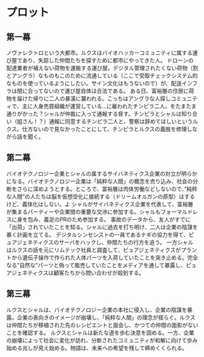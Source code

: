 # プロット
## 第一幕
ノヴァレクトロという大都市。ルクスはバイオハッカーコミュニティに属する運び屋であり、失踪した仲間たちを探すために都市にやってきた人。
ドローンの配達業者が補えない荷物を運搬する運び屋。デジタル管理されたくない荷物（割とアングラ）なものもこのために流通している（ここで受取チェックシステム的なものを使っているようにしたい。サイン文化はもうないので）が、配送インフラは間に合ってないので運び屋自体は合法である。
ある日、富裕層の住居に荷物を届けた帰りに二人の暴漢に襲われる。こっちはアングラな人探しコミュニティで、主に人身売買組織が運営している…に雇われたチンピラ二人。をたまたま通りがかった？シャルが仲裁に入って通報する脅す。チンピラとシャルは知り合い（姐さん！？）通報に同意するチンピラ二人と、警察は辞めてほしいというルクス。仕方ないので見なかったことにして、チンピラとルクスの義肢を修理しながら話を聞く。

## 第二幕
バイオテクノロジー企業とシャルの属するサイバネティクス企業の対立が明らかになる。バイオテクノロジー企業は「純粋な人間」の概念を売り込み、社会の分断をさらに深めようとする。ところで、富裕層は肉体労働などしないので、”純粋な人間”の人たちは脳を仮想空化に接続する（ドリームオルガンの原型）はするけど、義体化はしない。よ
シャルがサイバネティクス企業を代表して、富裕層が集まるパーティーや企業間の重要な交渉に参加する。シャルもフォーマルドレスに身を包み、義足のPRのため参加する。
事故のデータから、友人がすでに「出荷」されていたことを知る。シャルに過去を打ち明け、二人は企業の陰謀を暴く計画を立てる。
デジタルシンセシストの一員であるナギの協力を得て、ピュアジェネティクスのサーバをハックし、仲間たちの行方を追う。
一方シャルはルクスの話を元にリムテック社員と調査して、ピュアジェネティクスがプラントから遺伝子操作で作られた人体パーツを入荷していたことを突き止める。完全なる”自然な”パーツと偽って販売していたことをメディアを通して暴露し、ピュアジェネティクスは顧客たちから問い合わせが殺到する。

## 第三幕
ルクスとシャルは、バイオテクノロジー企業の本社に侵入し、企業の陰謀を暴露。企業の表向きのイメージが崩壊し、「純粋な人間」の理念が揺らぐ。ルクスは仲間たちが移植された先のレシピエントと面会し、かつての仲間の面影がないことを確認する。
ルクスとシャルは新たな道を歩む決意を固める。一方、企業の崩壊によって社会に変化が訪れ、分断されたコミュニティが和解に向けて歩み始める兆しが見え始める。物語は、未来への希望を残して締めくくられる。
